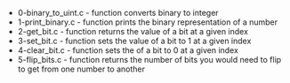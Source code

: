 * 0-binary_to_uint.c - function converts binary to integer
* 1-print_binary.c - function prints the binary representation of a number
* 2-get_bit.c - function returns the value of a bit at a given index
* 3-set_bit.c - function sets the value of a bit to 1 at a given index
* 4-clear_bit.c - function sets the of a bit to 0 at a given index
* 5-flip_bits.c - function returns the number of bits you would need to flip to get from one number to another


